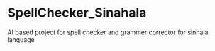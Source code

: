 # SpellChecker_Sinahala
AI based project for spell checker and grammer corrector for sinhala language
